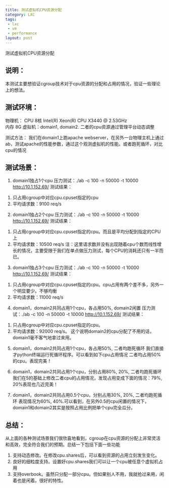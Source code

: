 ```yaml
---
title: 测试虚拟机CPU资源分配  
category: LXC
tags:
 - lxc
 - vm
 - performance
layout: post
---
```

测试虚拟机CPU资源分配


## 说明： ##
本测试主要想验证cgroup技术对于cpu资源的分配和占用的情况，验证一些理论上的想法。


## 测试环境： ##

物理机： 
CPU 8核 Intel(R) Xeon(R) CPU X3440  @ 2.53GHz  
内存 8G
虚拟机：domain1, domain2. 二者的cpu资源通过管理平台动态调整

测试方法：
我们在domain1上跑apache webserver，在另外一台物理主机上通过ab，测试apache的性能参数，通过这个观测虚拟机的性能。或者跑死循环，对比cpu的情况


## 测试场景： ##

1. domain1独占1个cpu
压力测试：./ab  -c 100 -n 50000 -t 10000 http://10.1.152.69/
测试结果：
1) 只占用cgroup中对应cpu.cpuset指定的cpu
2) 平均请求数：9100 req/s

2. domain1独占2个cpu
压力测试：./ab  -c 100 -n 50000 -t 10000 http://10.1.152.69/
测试结果：
1) 只占用cgroup中对应cpu.cpuset指定的cpu。而且是平均分配到指定的CPU上
2) 平均请求数：10500 req/s
注：这里请求数并没有出现随着cpu个数而线性增长的情况，主要受限于我们在单点做压力测试，每个CPU的消耗还只有一半而已。

3. domain1独占3个cpu
压力测试：./ab  -c 100 -n 50000 -t 10000 http://10.1.152.69/
测试结果：
1) 只占用cgroup中对应cpu.cpuset指定的cpu。cpu占用有两个差不多，另外一个明显要少。不够均衡
2) 平均请求数：11000 req/s

4. domain1，domain2共同占用1个cpu，各占用50%, domain2闲置
压力测试：./ab  -c 100 -n 50000 -t 10000 http://10.1.152.69/
测试结果：
1) 只占用cgroup中对应cpu.cpuset指定的cpu。
2) 平均请求数：92000 req/s。
这个说明domain2的cpu分配了不用的话，domain1毫不客气地拿过来用。


5. domain1，domain2共同占用1个cpu，各占用50%, 二者均跑死循环
我们直接才python终端运行死循环程序。可以看到如下cpu占用情况 二者均占用50%的cpu。表现完美！


6. domain1，domain2共同占用1个cpu，分别占用80%, 20%, 二者均跑死循环
我们在5的基础上修改二者cpu的占用情况，发现占用变成下面的情况：79%, 20%表现也几近完美！


7. domain1，domain2共同占用0.5个cpu，分别占用30%, 20%, 二者均跑死循环
表现情况为60%, 40%.可以看到，在另外0.5的cpu闲置的情况下，domain1和domain2其实是按照占用比例把单个cpu完全瓜分。


## 总结： ##

从上面的各种测试场景我们很欣喜地看到，cgroup在cpu资源的分配上非常灵活和高效，完全符合我们的预期。总结一下包括下面一些功能  
1. 支持动态修改。在修改cpu.shares后，可以看到资源的占用立刻发生变化。  
2. 良好的细粒度支持。设置好cpu.shares我们可以让一个cpu被任意个虚拟机占用  
3. 支持overbook。虽然只分配一部分cpu。但如果别人不用，我就抢过来用，闲着也是闲着。很好的特性。